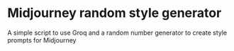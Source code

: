 # Midjourney random style generator
A simple script to use Groq and a random number generator to create style prompts for Midjourney
